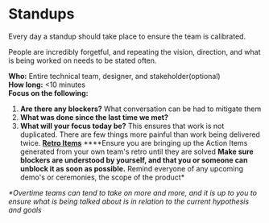 # Standups

Every day a standup should take place to ensure the team is calibrated. 

People are incredibly forgetful, and repeating the vision, direction, and what is being worked on needs to be stated often.  
  
**Who:** Entire technical team, designer, and stakeholder\(optional\)  
**How long:** &lt;10 minutes   
**Focus on the following:**

1. **Are there any blockers?** What conversation can be had to mitigate them
2. **What was done since the last time we met?**
3. **What will your focus today be?** This ensures that work is not duplicated. There are few things more painful than work being delivered twice. [ **Retro Items**](../ceremonies/untitled.md) ****Ensure you are bringing up the Action Items generated from your own team's retro until they are solved **Make sure blockers are understood by yourself, and that you or someone can unblock it as soon as possible.** Remind everyone of any upcoming demo's or ceremonies, the scope of the product\*

_\*Overtime teams can tend to take on more and more, and it is up to you to ensure what is being talked about is in relation to the current hypothesis and goals_

